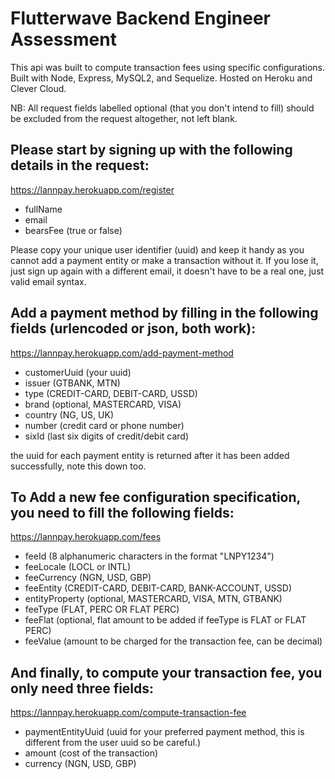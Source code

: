 # Flutterwave Backend Engineer Assessment

This api was built to compute transaction fees using specific configurations. Built with Node, Express, MySQL2, and Sequelize. Hosted on Heroku and Clever Cloud.

NB: All request fields labelled optional (that you don't intend to fill) should be excluded from the request altogether, not left blank.

## Please start by signing up with the following details in the request:

https://lannpay.herokuapp.com/register

- fullName
- email
- bearsFee (true or false)

Please copy your unique user identifier (uuid) and keep it handy as you cannot add a payment entity or make a transaction without it. If you lose it, just sign up again with a different email, it doesn't have to be a real one, just valid email syntax.

## Add a payment method by filling in the following fields (urlencoded or json, both work):

https://lannpay.herokuapp.com/add-payment-method

- customerUuid (your uuid)
- issuer (GTBANK, MTN)
- type (CREDIT-CARD, DEBIT-CARD, USSD)
- brand (optional, MASTERCARD, VISA)
- country (NG, US, UK)
- number (credit card or phone number)
- sixId (last six digits of credit/debit card)

the uuid for each payment entity is returned after it has been added successfully, note this down too.

## To Add a new fee configuration specification, you need to fill the following fields:

https://lannpay.herokuapp.com/fees

- feeId (8 alphanumeric characters in the format "LNPY1234")
- feeLocale (LOCL or INTL)
- feeCurrency (NGN, USD, GBP)
- feeEntity (CREDIT-CARD, DEBIT-CARD, BANK-ACCOUNT, USSD)
- entityProperty (optional, MASTERCARD, VISA, MTN, GTBANK)
- feeType (FLAT, PERC OR FLAT PERC)
- feeFlat (optional, flat amount to be added if feeType is FLAT or FLAT PERC)
- feeValue (amount to be charged for the transaction fee, can be decimal)

## And finally, to compute your transaction fee, you only need three fields:

https://lannpay.herokuapp.com/compute-transaction-fee

- paymentEntityUuid (uuid for your preferred payment method, this is different from the user uuid so be careful.)
- amount (cost of the transaction)
- currency (NGN, USD, GBP)

